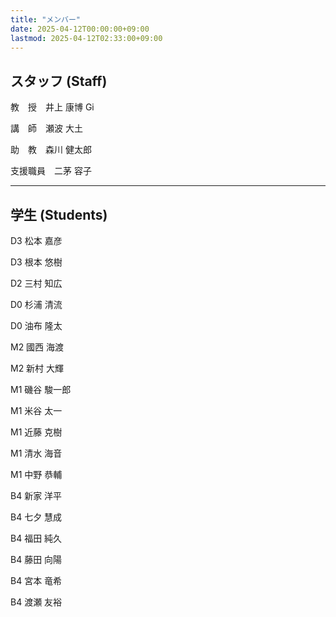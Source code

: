 ```yaml
---
title: "メンバー"
date: 2025-04-12T00:00:00+09:00
lastmod: 2025-04-12T02:33:00+09:00
---
```


## スタッフ (Staff)

教　授　井上 康博  <a href="https://github.com/yasuhiroinoue" target="_blank" rel="noopener noreferrer" style="display: inline-flex; align-items: center; text-decoration: none; color: inherit;">
  <img src="/images/github-mark.png" alt="GitHub" style="height: 1em; width: 1em; vertical-align: middle; margin-right: 0.25em;">
</a>

講　師　瀬波 大土

助　教　森川 健太郎

支援職員　二茅 容子

---

## 学生 (Students)

D3 松本 嘉彦

D3 根本 悠樹

D2 三村 知広

D0 杉浦 清流

D0 油布 隆太

M2 國西 海渡

M2 新村 大輝

M1 磯谷 駿一郎

M1 米谷 太一

M1 近藤 克樹

M1 清水 海音

M1 中野 恭輔

B4 新家 洋平

B4 七夕 慧成

B4 福田 純久

B4 藤田 向陽

B4 宮本 竜希

B4 渡瀬 友裕
